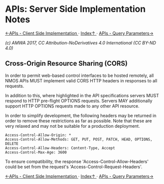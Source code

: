 # APIs: Server Side Implementation Notes

[←APIs - Client Side Implementation ](2.1._APIs_-_Client_Side_Implementation.md) · [ Index↑ ](..) · [APIs - Query Parameters→](2.3._APIs_-_Query_Parameters.md)

_(c) AMWA 2017, CC Attribution-NoDerivatives 4.0 International (CC BY-ND 4.0)_

## Cross-Origin Resource Sharing (CORS)

In order to permit web-based control interfaces to be hosted remotely, all NMOS APIs MUST implement valid CORS HTTP headers in responses to all requests.

In addition to this, where highlighted in the API specifications servers MUST respond to HTTP pre-flight OPTIONS requests. Servers MAY additionally support HTTP OPTIONS requests made to any other API resource.

In order to simplify development, the following headers may be returned in order to remove these restrictions as far as possible. Note that these are very relaxed and may not be suitable for a production deployment.

```
Access-Control-Allow-Origin: *
Access-Control-Allow-Methods: GET, PUT, POST, PATCH, HEAD, OPTIONS, DELETE
Access-Control-Allow-Headers: Content-Type, Accept
Access-Control-Max-Age: 3600
```

To ensure compatibility, the response 'Access-Control-Allow-Headers' could be set from the request's 'Access-Control-Request-Headers'.

[←APIs - Client Side Implementation ](2.1._APIs_-_Client_Side_Implementation.md) · [ Index↑ ](..) · [APIs - Query Parameters→](2.3._APIs_-_Query_Parameters.md)
